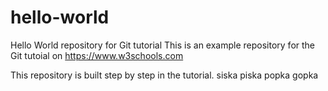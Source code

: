 # hello-world
Hello World repository for Git tutorial
This is an example repository for the Git tutoial on https://www.w3schools.com

This repository is built step by step in the tutorial. siska piska popka gopka
